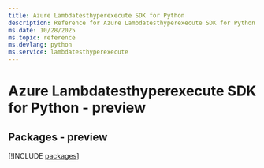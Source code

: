 ```yaml
---
title: Azure Lambdatesthyperexecute SDK for Python
description: Reference for Azure Lambdatesthyperexecute SDK for Python
ms.date: 10/28/2025
ms.topic: reference
ms.devlang: python
ms.service: lambdatesthyperexecute
---
```

# Azure Lambdatesthyperexecute SDK for Python - preview
## Packages - preview
[!INCLUDE [packages](lambdatesthyperexecute-index.md)]